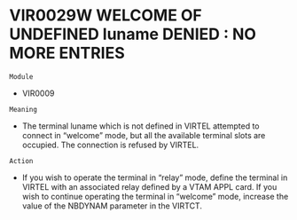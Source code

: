 # VIR0029W WELCOME OF UNDEFINED luname DENIED : NO MORE ENTRIES

`Module`
- VIR0009

`Meaning`
- The terminal luname which is not defined in VIRTEL attempted to connect in “welcome” mode, but all the available terminal slots are occupied. The connection is refused by VIRTEL.

`Action`
- If you wish to operate the terminal in “relay” mode, define the terminal in VIRTEL with an associated relay defined by a VTAM APPL card. If you wish to continue operating the terminal in “welcome” mode, increase the value of the NBDYNAM parameter in the VIRTCT.
